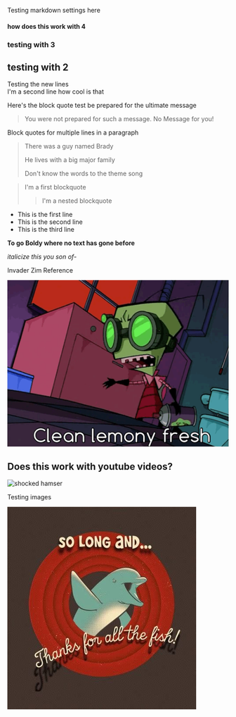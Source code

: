 Testing markdown settings here
#### how does this work with 4 #
### testing with 3 #
## testing with 2 #

Testing the new lines  
I'm a second line how cool is that

Here's the block quote test be prepared for the ultimate message
> You were not prepared for such a message. No Message for you!

Block quotes for multiple lines in a paragraph
> There was a guy named Brady
>
> He lives with a big major family
>
> Don't know the words to the theme song

> I'm a first blockquote
>> I'm a nested blockquote

- This is the first line
- This is the second line
- This is the third line

**To go Boldy where no text has gone before**

_italicize this you son of-_

Invader Zim Reference

![Germs have no power here](https://github.com/petrellaperspective/Koitech/blob/main/github_images/clean_lemonyfreshvictory.gif)

## Does this work with youtube videos?

![shocked hamser](https://www.youtube.com/watch?v=y8Kyi0WNg40)

Testing images

![hitchhikers](https://github.com/petrellaperspective/Koitech/blob/main/solongandthanksforallthefish.jpg)
